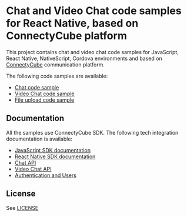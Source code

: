 # Chat and Video Chat code samples for React Native, based on ConnectyCube platform

This project contains chat and video chat code samples for JavaScript, React Native, NativeScript, Cordova environments and based on [ConnectyCube](https://connectycube.com/) communication platform.

The following code samples are available:


- [Chat code sample](https://github.com/ConnectyCube/connectycube-reactnative-samples/tree/master/RNChat)
- [Video Chat code sample](https://github.com/ConnectyCube/connectycube-reactnative-samples/tree/master/RNVideoChat)
- [File upload code sample](https://github.com/ConnectyCube/connectycube-reactnative-samples/tree/master/RNUploadFiles)

## Documentation

All the samples use ConnectyCube SDK. The following tech integration documentation is available:

- [JavaScript SDK documentation](https://developers.connectycube.com/js/)
- [React Native SDK documentation](https://developers.connectycube.com/reactnative/)
- [Chat API](https://developers.connectycube.com/js/messaging)
- [Video Chat API](https://developers.connectycube.com/js/videocalling)
- [Authentication and Users](https://developers.connectycube.com/js/authentication-and-users)

## License

See [LICENSE](LICENSE)
